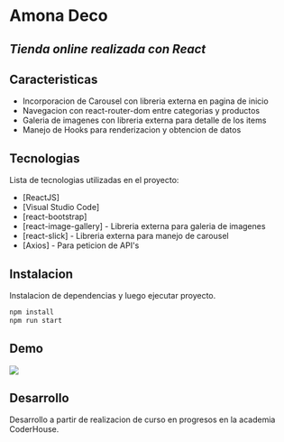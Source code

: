 # Amona Deco

## _Tienda online realizada con React_

## Caracteristicas

- Incorporacion de Carousel con libreria externa en pagina de inicio
- Navegacion con react-router-dom entre categorias y productos
- Galeria de imagenes con libreria externa para detalle de los items
- Manejo de Hooks para renderizacion y obtencion de datos

## Tecnologias

Lista de tecnologias utilizadas en el proyecto:

- [ReactJS]
- [Visual Studio Code]
- [react-bootstrap]
- [react-image-gallery] - Libreria externa para galeria de imagenes
- [react-slick] - Libreria externa para manejo de carousel
- [Axios] - Para peticion de API's

## Instalacion

Instalacion de dependencias y luego ejecutar proyecto.

```sh
npm install
npm run start
```

## Demo

![](https://res.cloudinary.com/www-amonadeco-com-ar/image/upload/v1631901496/AmonaDeco/Grabacio%C3%8C_n_de_pantalla_2021-09-17_a_la_s_14.42.46_online-video-cutter.com_d16skr.gif)

## Desarrollo

Desarrollo a partir de realizacion de curso en progresos en la academia CoderHouse.
